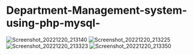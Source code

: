 # Department-Management-system-using-php-mysql-
![Screenshot_20221220_213140](https://user-images.githubusercontent.com/90900262/218730331-2b1428bf-6b5e-404a-91d9-c7c97e898bbc.png)
![Screenshot_20221220_213225](https://user-images.githubusercontent.com/90900262/218730362-9e788748-7cc3-4e04-80ab-92729ad21ff2.png)
![Screenshot_20221220_213323](https://user-images.githubusercontent.com/90900262/218730389-210cc2c3-7b84-4e48-8054-34c912040fc5.png)
![Screenshot_20221220_213350](https://user-images.githubusercontent.com/90900262/218730415-d5738c5a-713f-4af4-9a99-7dbeff48c440.png)
